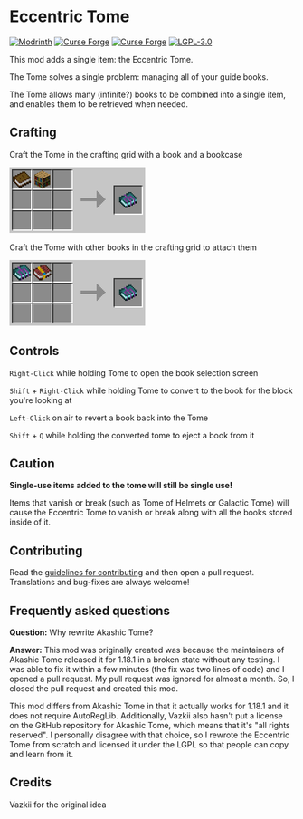 # Eccentric Tome
[![Modrinth](https://img.shields.io/badge/dynamic/json?color=1bd96a&label=modrinth&query=downloads&url=https://api.modrinth.com/api/v1/mod/ZtdULK5c&logo=data:image/svg%2bxml;base64,PHN2ZyB2aWV3Qm94PSIwIDAgNTEyIDUxMiIgeG1sbnM9Imh0dHA6Ly93d3cudzMub3JnLzIwMDAvc3ZnIj48cGF0aCBmaWxsPSIjMWJkOTZhIiBkPSJNNTEyIDI1NmMwIDE4LTIgMzYtNiA1M2wtNjMtMjJhMTkwIDE5MCAwIDAgMC0zNzUtNjRIM2EyNTYgMjU2IDAgMCAxIDUxMCAzM1pNMjU2IDUxMkMxMjYgNTEyIDE4IDQxNSAyIDI4OWg2N2MyIDEyIDUgMjMgOSAzNGw3NS00Ni0yMi02MCA3MS03MiA5MC0yMCAyNiAzMi00MiA0Mi0zNiAxMS0yNiAyNiAxNCAzNSAyNCAyNyAzNy05IDI2LTI5IDU2LTE3IDE3IDM3LTU4IDcxLTk4IDMxLTQzLTQ5LTc3IDQ3YTE5MCAxOTAgMCAwIDAgMzA5LTMwbDYzIDIyYTI1NiAyNTYgMCAwIDEtMjI4IDE0MFoiLz48L3N2Zz4=)](https://modrinth.com/mod/eccentric-tome)
[![Curse Forge](http://cf.way2muchnoise.eu/597522.svg)](https://www.curseforge.com/minecraft/mc-mods/eccentric-tome)
[![Curse Forge](http://cf.way2muchnoise.eu/versions/597522.svg)](https://www.curseforge.com/minecraft/mc-mods/eccentric-tome)
[![LGPL-3.0](https://img.shields.io/github/license/EccentricVamp/EccentricTome)](https://www.gnu.org/licenses/lgpl-3.0)

This mod adds a single item: the Eccentric Tome.

The Tome solves a single problem: managing all of your guide books.

The Tome allows many (infinite?) books to be combined into a single item, and enables them to be retrieved when needed.

## Crafting

Craft the Tome in the crafting grid with a book and a bookcase

![crafting](crafting.png)

Craft the Tome with other books in the crafting grid to attach them

![attaching](attaching.png)

## Controls

`Right-Click` while holding Tome to open the book selection screen

`Shift` + `Right-Click` while holding Tome to convert to the book for the block you're looking at

`Left-Click` on air to revert a book back into the Tome

`Shift` + `Q` while holding the converted tome to eject a book from it

## Caution

**Single-use items added to the tome will still be single use!**

Items that vanish or break (such as Tome of Helmets or Galactic Tome) will cause
the Eccentric Tome to vanish or break along with all the books stored inside of it.

## Contributing

Read the [guidelines for contributing](CONTRIBUTING.md) and then open a pull request.
Translations and bug-fixes are always welcome!

## Frequently asked questions

**Question:** Why rewrite Akashic Tome?

**Answer:** This mod was originally created was because the maintainers of Akashic Tome released it
for 1.18.1 in a broken state without any testing. I was able to fix it within a few minutes
(the fix was two lines of code) and I opened a pull request. My pull request was ignored for almost a month.
So, I closed the pull request and created this mod.

This mod differs from Akashic Tome in that it actually works for 1.18.1 and it does not require AutoRegLib.
Additionally, Vazkii also hasn't put a license on the GitHub repository for Akashic Tome, which means that
it's "all rights reserved". I personally disagree with that choice, so I rewrote the Eccentric Tome from
scratch and licensed it under the LGPL so that people can copy and learn from it.

## Credits

Vazkii for the original idea
